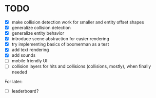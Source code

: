 # TODO

* [x] make collision detection work for smaller and entity offset shapes
* [x] generalize collision detection
* [x] generalize entity behavior
* [x] introduce scene abstraction for easier rendering
* [x] try implementing basics of boomerman as a test
* [x] add text rendering
* [x] add sounds
* [ ] mobile friendly UI
* [ ] collision layers for hits and collisions (collisions, mostly), when finally needed

For later:

* [ ] leaderboard?
